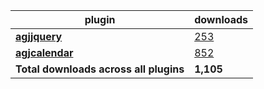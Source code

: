 plugin|downloads
------|----------
[**agjjquery**](https://www.npmjs.com/package/agjjquery)|[253](https://www.npmjs.com/package/agjjquery)
[**agjcalendar**](https://www.npmjs.com/package/agjcalendar)|[852](https://www.npmjs.com/package/agjcalendar)
**Total downloads across all plugins**|**1,105**
